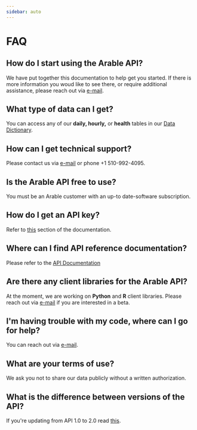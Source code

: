 ```yaml
---
sidebar: auto
---
```


# FAQ

## How do I start using the Arable API?
We have put together this documentation to help get you started. If there is more information you woud like to see there, or  require additional assistance, please reach out via [e-mail](mailto:support@arable.com).

## What type of data can I get?
You can access any of our **daily, hourly,** or **health** tables in our [Data Dictionary](https://developer.arable.com/guide/data.html#understanding-the-schema).

## How can I get technical support?
Please contact us via [e-mail](mailto:support@arable.com) or phone +1 510-992-4095.

## Is the Arable API free to use?
You must be an Arable customer with an up-to date-software subscription.

## How do I get an API key?
Refer to [this](https://developer.arable.com/guide/authentication.html#api-keys) section of the documentation.

## Where can I find API reference documentation?
Please refer to the [API Documentation](https://api.arable.cloud/api/v2/doc)

## Are there any client libraries for the Arable API?
At the moment, we are working on **Python** and **R** client libraries. Please reach out via [e-mail](mailto:support@arable.com) if you are interested in a beta.

## I'm having trouble with my code, where can I go for help?
You can reach out via [e-mail](mailto:support@arable.com).

## What are your terms of use?
We ask you not to share our data publicly without a written authorization.

## What is the difference between versions of the API?
If you're updating from API 1.0 to 2.0 read [this](https://developer.arable.com/migration-guide.html).
